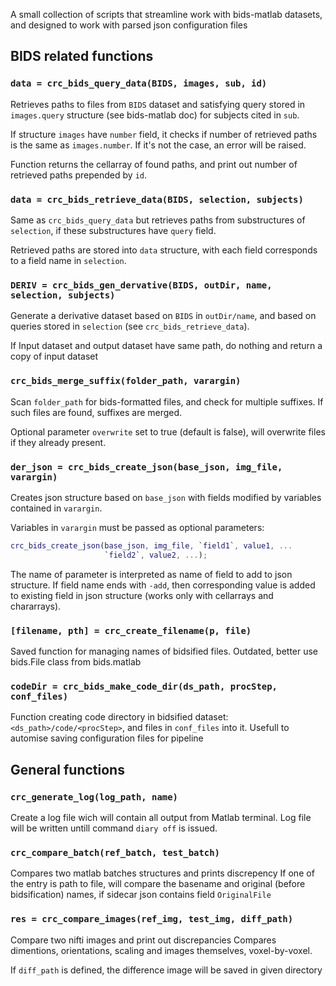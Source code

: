 A small collection of scripts that streamline work with bids-matlab datasets,
and designed to work with parsed json configuration files

## BIDS related functions

### `data = crc_bids_query_data(BIDS, images, sub, id)`

Retrieves paths to files from `BIDS` dataset and satisfying
query stored in `images.query` structure (see bids-matlab doc)
for subjects cited in `sub`. 

If structure `images` have `number` field, it checks if 
number of retrieved paths is the same as `images.number`.
If it's not the case, an error will be raised.

Function returns the cellarray of found paths, and print out
number of retrieved paths prepended by `id`.


### `data = crc_bids_retrieve_data(BIDS, selection, subjects)`

Same as `crc_bids_query_data` but retrieves paths from substructures
of `selection`, if these substructures have `query` field.

Retrieved paths are stored into `data` structure, with each field
corresponds to a field name in `selection`.


###  `DERIV = crc_bids_gen_dervative(BIDS, outDir, name, selection, subjects)`

Generate a derivative dataset based on `BIDS` in `outDir/name`, and based
on queries stored in `selection` (see `crc_bids_retrieve_data`).

If Input dataset and output dataset have same path, do nothing and return a copy
of input dataset


### `crc_bids_merge_suffix(folder_path, varargin)`

Scan `folder_path` for bids-formatted files, and check for
multiple suffixes. 
If such files are found, suffixes are merged.

Optional parameter `overwrite` set to true (default is false),
will overwrite files if they already present.


### `der_json = crc_bids_create_json(base_json, img_file, varargin)`

Creates json structure based on `base_json` with fields modified
by variables contained in `varargin`.

Variables in `varargin` must be passed as optional parameters:
```matlab
crc_bids_create_json(base_json, img_file, `field1`, value1, ...
                     `field2`, value2, ...);
```

The name of parameter is interpreted as name of field to add to
json structure.
If field name ends with `-add`, then corresponding value is added
to existing field in json structure 
(works only with cellarrays and chararrays).

### `[filename, pth] = crc_create_filename(p, file)`

Saved function for managing names of bidsified files.
Outdated, better use bids.File class from bids.matlab


### `codeDir = crc_bids_make_code_dir(ds_path, procStep, conf_files)`

Function creating code directory in bidsified dataset:
`<ds_path>/code/<procStep>`, and files in `conf_files` into it.
Usefull to automise saving configuration files for pipeline

## General functions

### `crc_generate_log(log_path, name)`

Create a log file wich will contain all output from Matlab terminal.
Log file will be written untill command `diary off` is issued.

### `crc_compare_batch(ref_batch, test_batch)`

Compares two matlab batches structures and prints discrepency
If one of the entry is path to file, will compare the basename
and original (before bidsification) names, if sidecar json
contains field `OriginalFile`

### `res = crc_compare_images(ref_img, test_img, diff_path)`

Compare two nifti images and print out discrepancies
Compares dimentions, orientations, scaling and images
themselves, voxel-by-voxel.

If `diff_path` is defined, the difference image will
be saved in given directory
